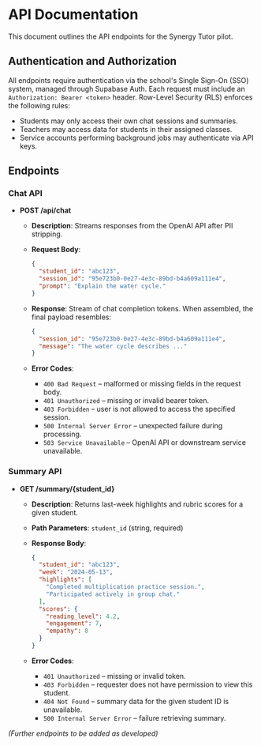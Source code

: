 # API Documentation

This document outlines the API endpoints for the Synergy Tutor pilot.

## Authentication and Authorization

All endpoints require authentication via the school's Single Sign-On (SSO) system, managed through Supabase Auth. Each request must include an `Authorization: Bearer <token>` header. Row-Level Security (RLS) enforces the following rules:

* Students may only access their own chat sessions and summaries.
* Teachers may access data for students in their assigned classes.
* Service accounts performing background jobs may authenticate via API keys.

## Endpoints

### Chat API

* **POST /api/chat**
  * **Description**: Streams responses from the OpenAI API after PII stripping.
  * **Request Body**:

    ```json
    {
      "student_id": "abc123",
      "session_id": "95e723b0-0e27-4e3c-89bd-b4a609a111e4",
      "prompt": "Explain the water cycle."
    }
    ```
  * **Response**: Stream of chat completion tokens. When assembled, the final payload resembles:

    ```json
    {
      "session_id": "95e723b0-0e27-4e3c-89bd-b4a609a111e4",
      "message": "The water cycle describes ..."
    }
    ```
  * **Error Codes**:
    * `400 Bad Request` – malformed or missing fields in the request body.
    * `401 Unauthorized` – missing or invalid bearer token.
    * `403 Forbidden` – user is not allowed to access the specified session.
    * `500 Internal Server Error` – unexpected failure during processing.
    * `503 Service Unavailable` – OpenAI API or downstream service unavailable.

### Summary API

* **GET /summary/{student_id}**
  * **Description**: Returns last-week highlights and rubric scores for a given student.
  * **Path Parameters**: `student_id` (string, required)
  * **Response Body**:

    ```json
    {
      "student_id": "abc123",
      "week": "2024-05-13",
      "highlights": [
        "Completed multiplication practice session.",
        "Participated actively in group chat."
      ],
      "scores": {
        "reading_level": 4.2,
        "engagement": 7,
        "empathy": 8
      }
    }
    ```
  * **Error Codes**:
    * `401 Unauthorized` – missing or invalid token.
    * `403 Forbidden` – requester does not have permission to view this student.
    * `404 Not Found` – summary data for the given student ID is unavailable.
    * `500 Internal Server Error` – failure retrieving summary.

*(Further endpoints to be added as developed)*
